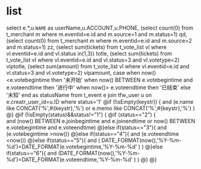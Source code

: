list
===
select e.*,u.`NAME` as userName,u.ACCOUNT,u.PHONE,
(select count(0) from t_merchant m where m.eventid=e.id and m.source=1 and m.status=1) qd,
(select count(0) from t_merchant m where m.eventid=e.id and m.source=2 and m.status=1) zz,
(select sum(tickets) from  t_vote_list vl where vl.eventid=e.id and vl.status in(1,3)) totle,
(select sum(tickets) from  t_vote_list vl where vl.eventid=e.id and vl.status=3 and vl.votetype=2) viptotle,
(select sum(amount) from  t_vote_list vl where vl.eventid=e.id and vl.status=3 and vl.votetype=2) vipamount,
case when now()<e.votebegintime then '未开始'
		 when now() BETWEEN e.votebegintime and e.voteendtime then '进行中'
		 when now()> e.voteendtime then '已结束'
		 else '未知' end as statusName
from t_event e 
join tfw_user u on e.creatr_user_id=u.ID 
where status='1'
@if (!isEmpty(keystr)) {
	and (e.name like CONCAT('%',#{keystr},'%') or e.memo like CONCAT('%',#{keystr},'%') )
@}
@if (!isEmpty(status)&&status!="1") {
    @if (status=="2") {    
	   and (now() BETWEEN e.joinbegintime and e.joinendtime  or  now() BETWEEN e.votebegintime and e.voteendtime)
    @}else if(status=="3"){
        and (e.votebegintime >now())
    @}else if(status=="4"){
                and (e.voteendtime <now())
    @}else if(status=="5"){
                and  ( DATE_FORMAT(now(),'%Y-%m-%d')=DATE_FORMAT(e.votebegintime,'%Y-%m-%d' )  )
    @}else if(status=="6"){
                    and  (DATE_FORMAT(now(),'%Y-%m-%d')=DATE_FORMAT(e.voteendtime,'%Y-%m-%d' )   )
    @}
@}